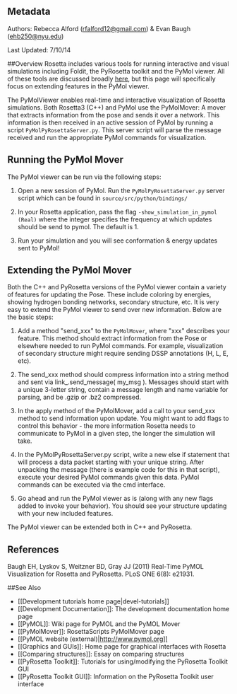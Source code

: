 ## Metadata
Authors: Rebecca Alford (rfalford12@gmail.com) & Evan Baugh (ehb250@nyu.edu)

Last Updated: 7/10/14

##Overview
Rosetta includes various tools for running interactive and visual simulations including Foldit, the PyRosetta toolkit and the PyMol viewer. All of these tools are discussed broadly [here](https://www.rosettacommons.org/docs/latest/graphics-and-guis.html), but this page will specifically focus on extending features in the PyMol viewer. 

The PyMolViewer enables real-time and interactive visualization of Rosetta simulations. Both Rosetta3 (C++) and PyMol use the PyMolMover: A mover that extracts information from the pose and sends it over a network. This information is then received in an active session of PyMol by running a script `PyMolPyRosettaServer.py`. This server script will parse the message received and run the appropriate PyMol commands for visualization. 

## Running the PyMol Mover
The PyMol viewer can be run via the following steps: 

1. Open a new session of PyMol. Run the `PyMolPyRosettaServer.py` server script which can be found in `source/src/python/bindings/`

2. In your Rosetta application, pass the flag `-show_simulation_in_pymol (Real)` where the integer specifies the frequency at which updates should be send to pymol. The default is 1. 

3. Run your simulation and you will see conformation & energy updates sent to PyMol!


## Extending the PyMol Mover
Both the C++ and PyRosetta versions of the PyMol viewer contain a variety of features for updating the Pose. These include coloring by energies, showing hydrogen bonding networks, secondary structure, etc. It is very easy to extend the PyMol viewer to send over new information. Below are the basic steps: 

1. Add a method "send_xxx" to the `PyMolMover`, where "xxx" describes your feature. This method should extract information from the Pose or elsewhere needed to run PyMol commands. For example, visualization of secondary structure might require sending DSSP annotations (H, L, E, etc). 

2. The send_xxx method should compress information into a string method and sent via link_.send_message( my_msg ). Messages should start with a unique 3-letter string, contain a message length and name variable for parsing, and be .gzip or .bz2 compressed. 

3. In the apply method of the PyMolMover, add a call to your send_xxx method to send information upon update. You might want to add flags to control this behavior - the more information Rosetta needs to communicate to PyMol in a given step, the longer the simulation will take. 

4. In the PyMolPyRosettaServer.py script, write a new else if statement that will process a data packet starting with your unique string. After unpacking the message (there is example code for this in that script), execute your desired PyMol commands given this data. PyMol commands can be executed via the cmd interface. 

5. Go ahead and run the PyMol viewer as is (along with any new flags added to invoke your behavior). You should see your structure updating with your new included features.  

The PyMol viewer can be extended both in C++ and PyRosetta.  

## References
Baugh EH, Lyskov S, Weitzner BD, Gray JJ (2011) Real-Time PyMOL Visualization for Rosetta and PyRosetta. PLoS ONE 6(8): e21931.


##See Also

* [[Development tutorials home page|devel-tutorials]]
* [[Development Documentation]]: The development documentation home page
* [[PyMOL]]: Wiki page for PyMOL and the PyMOL Mover
* [[PyMolMover]]: RosettaScripts PyMolMover page
* [[PyMOL website (external)|http://www.pymol.org]]
* [[Graphics and GUIs]]: Home page for graphical interfaces with Rosetta
* [[Comparing structures]]: Essay on comparing structures
* [[PyRosetta Toolkit]]: Tutorials for using/modifying the PyRosetta Toolkit GUI
* [[PyRosetta Toolkit GUI]]: Information on the PyRosetta Toolkit user interface